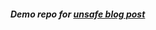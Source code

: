 ##### Demo repo for [unsafe blog post](https://medium.com/@bradford_hamilton/exploring-unsafe-features-in-go-1-20-a-hands-on-demo-7149ba82e6e1)